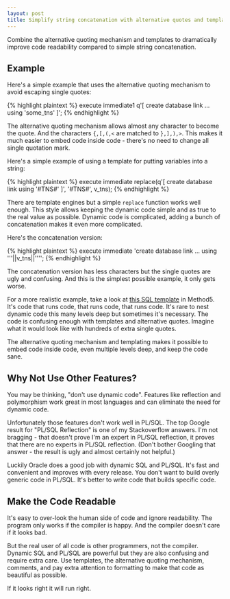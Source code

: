 ```yaml
---
layout: post
title: Simplify string concatenation with alternative quotes and templates
---
```


Combine the alternative quoting mechanism and templates to dramatically improve code readability compared to simple string concatenation.


## Example

Here's a simple example that uses the alternative quoting mechanism to avoid escaping single quotes:

{% highlight plaintext %}
	execute immediate1 q'[ create database link ... using 'some_tns' ]';
{% endhighlight %}

The alternative quoting mechanism allows almost any character to become the quote.  And the characters `{,[,(,<` are matched to `},],),>`.  This makes it much easier to embed code inside code - there's no need to change all single quotation mark.

Here's a simple example of using a template for putting variables into a string:

{% highlight plaintext %}
	execute immediate replace(q'[
		create database link using '#TNS#'
	]', '#TNS#', v_tns);
{% endhighlight %}

There are template engines but a simple `replace` function works well enough.  This style allows keeping the dynamic code simple and as true to the real value as possible.  Dynamic code is complicated, adding a bunch of concatenation makes it even more complicated.

Here's the concatenation version:

{% highlight plaintext %}
	execute immediate 'create database link ... using '''||v_tns||'''';
{% endhighlight %}

The concatenation version has less characters but the single quotes are ugly and confusing.  And this is the simplest possible example, it only gets worse.

For a more realistic example, take a look at [this SQL template](https://github.com/method5/method5/blob/master/code/m5_pkg.pck#L172) in Method5.  It's code that runs code, that runs code, that runs code.  It's rare to nest dynamic code this many levels deep but sometimes it's necessary.  The code is confusing enough with templates and alternative quotes.  Imagine what it would look like with hundreds of extra single quotes.

The alternative quoting mechanism and templating makes it possible to embed code inside code, even multiple levels deep, and keep the code sane.


## Why Not Use Other Features?

You may be thinking, "don't use dynamic code".  Features like reflection and polymorphism work great in most languages and can eliminate the need for dynamic code.

Unfortunately those features don't work well in PL/SQL.  The top Google result for "PL/SQL Reflection" is one of my Stackoverflow answers.  I'm not bragging - that doesn't prove I'm an expert in PL/SQL reflection, it proves that there are no experts in PL/SQL reflection.  (Don't bother Googling that answer - the result is ugly and almost certainly not helpful.)

Luckily Oracle does a good job with dynamic SQL and PL/SQL.  It's fast and convenient and improves with every release.  You don't want to build overly generic code in PL/SQL.  It's better to write code that builds specific code.


## Make the Code Readable

It's easy to over-look the human side of code and ignore readability.  The program only works if the compiler is happy.  And the compiler doesn't care if it looks bad.

But the real user of all code is other programmers, not the compiler.  Dynamic SQL and PL/SQL are powerful but they are also confusing and require extra care.  Use templates, the alternative quoting mechanism, comments, and pay extra attention to formatting to make that code as beautiful as possible.

If it looks right it will run right.
